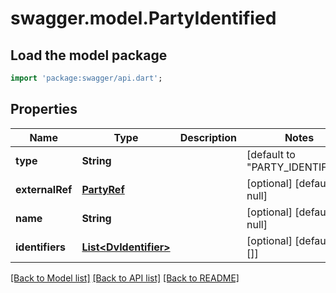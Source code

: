 # swagger.model.PartyIdentified

## Load the model package
```dart
import 'package:swagger/api.dart';
```

## Properties
Name | Type | Description | Notes
------------ | ------------- | ------------- | -------------
**type** | **String** |  | [default to &quot;PARTY_IDENTIFIED&quot;]
**externalRef** | [**PartyRef**](PartyRef.md) |  | [optional] [default to null]
**name** | **String** |  | [optional] [default to null]
**identifiers** | [**List&lt;DvIdentifier&gt;**](DvIdentifier.md) |  | [optional] [default to []]

[[Back to Model list]](../README.md#documentation-for-models) [[Back to API list]](../README.md#documentation-for-api-endpoints) [[Back to README]](../README.md)

